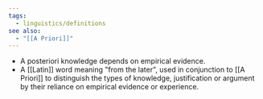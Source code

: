 ```yaml
---
tags:
  - linguistics/definitions
see also:
  - "[[A Priori]]"
---
```

- A posteriori knowledge depends on empirical evidence.
- A [[Latin]] word meaning "from the later", used in conjunction to [[A Priori]] to distinguish the types of knowledge, justification or argument by their reliance on empirical evidence or experience.
